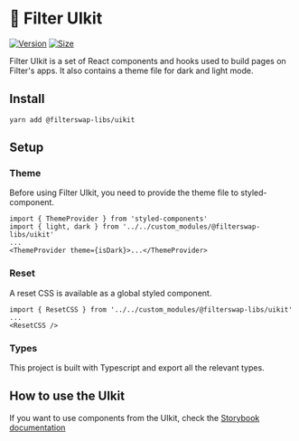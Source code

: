 # 🥞 Filter UIkit

[![Version](https://img.shields.io/npm/v/@filterswap-libs/uikit)](https://www.npmjs.com/package/@filterswap-libs/uikit) [![Size](https://img.shields.io/bundlephobia/min/@filterswap-libs/uikit)](https://www.npmjs.com/package/@filterswap-libs/uikit)

Filter UIkit is a set of React components and hooks used to build pages on Filter's apps. It also contains a theme file for dark and light mode.

## Install

`yarn add @filterswap-libs/uikit`

## Setup

### Theme

Before using Filter UIkit, you need to provide the theme file to styled-component.

```
import { ThemeProvider } from 'styled-components'
import { light, dark } from '../../custom_modules/@filterswap-libs/uikit'
...
<ThemeProvider theme={isDark}>...</ThemeProvider>
```

### Reset

A reset CSS is available as a global styled component.

```
import { ResetCSS } from '../../custom_modules/@filterswap-libs/uikit'
...
<ResetCSS />
```

### Types

This project is built with Typescript and export all the relevant types.

## How to use the UIkit

If you want to use components from the UIkit, check the [Storybook documentation](https://Filterswap.github.io/Filter-uikit/)
